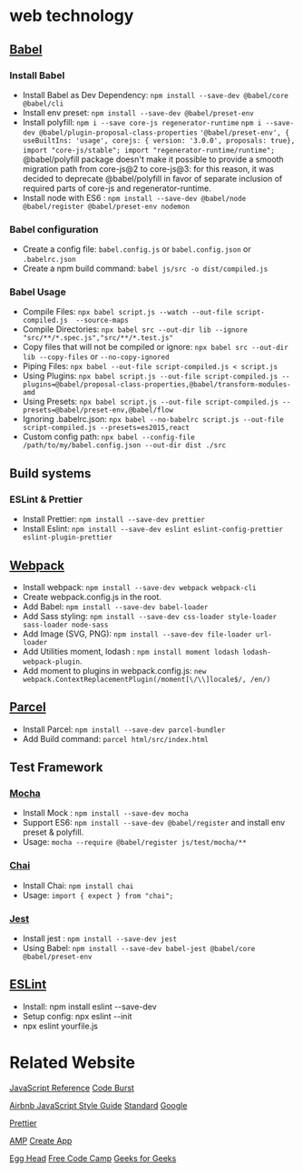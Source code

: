 # web technology

## [Babel](https://babeljs.io)

### Install Babel

* Install Babel as Dev Dependency: `npm install --save-dev @babel/core @babel/cli`
* Install env preset:  `npm install --save-dev @babel/preset-env`
* Install polyfill: 
    `npm i --save core-js regenerator-runtime`
    `npm i --save-dev @babel/plugin-proposal-class-properties`
    `'@babel/preset-env', {
        useBuiltIns: 'usage',
        corejs: { version: '3.0.0', proposals: true},`
    `import "core-js/stable"; import "regenerator-runtime/runtime";` 
    @babel/polyfill package doesn't make it possible to provide a smooth migration path from core-js@2 to core-js@3: for this reason, it was decided to deprecate @babel/polyfill in favor of separate inclusion of required parts of core-js and regenerator-runtime.
* Install node with ES6 : `npm install --save-dev @babel/node @babel/register @babel/preset-env nodemon`
   
### Babel configuration

* Create a config file: `babel.config.js` or `babel.config.json`  or `.babelrc.json` 
* Create a npm build command: `babel js/src -o dist/compiled.js`

### Babel Usage

* Compile Files: `npx babel script.js --watch --out-file script-compiled.js  --source-maps`
* Compile Directories: `npx babel src --out-dir lib --ignore "src/**/*.spec.js","src/**/*.test.js"`
* Copy files that will not be compiled or ignore: `npx babel src --out-dir lib --copy-files` or `--no-copy-ignored`
* Piping Files: `npx babel --out-file script-compiled.js < script.js`
* Using Plugins: `npx babel script.js --out-file script-compiled.js --plugins=@babel/proposal-class-properties,@babel/transform-modules-amd`
* Using Presets: `npx babel script.js --out-file script-compiled.js --presets=@babel/preset-env,@babel/flow`
* Ignoring .babelrc.json: `npx babel --no-babelrc script.js --out-file script-compiled.js --presets=es2015,react`
* Custom config path: `npx babel --config-file /path/to/my/babel.config.json --out-dir dist ./src`

## Build systems

### ESLint & Prettier

* Install Prettier: `npm install --save-dev prettier` 
* Install Eslint: `npm install --save-dev eslint eslint-config-prettier eslint-plugin-prettier`

## [Webpack](https://webpack.js.org/)

* Install webpack: `npm install --save-dev webpack webpack-cli`
* Create webpack.config.js in the root.
* Add Babel: `npm install --save-dev babel-loader`
* Add Sass styling: `npm install --save-dev css-loader style-loader sass-loader node-sass`
* Add Image (SVG, PNG): `npm install --save-dev file-loader url-loader`
* Add Utilities moment, lodash : `npm install moment lodash lodash-webpack-plugin`.
* Add moment to plugins in webpack.config.js: `new webpack.ContextReplacementPlugin(/moment[\/\\]locale$/, /en/)`

## [Parcel](https://parceljs.org)

* Install Parcel: `npm install --save-dev parcel-bundler`
* Add Build command: `parcel html/src/index.html`

## Test Framework

### [Mocha](https://mochajs.org/)

* Install Mock : `npm install --save-dev mocha`
* Support ES6: `npm install --save-dev @babel/register` and install env preset & polyfill.
* Usage: `mocha --require @babel/register js/test/mocha/**`

### [Chai](https://www.chaijs.com/)

* Install Chai: `npm install chai`
* Usage: `import { expect } from "chai";`


### [Jest](https://jestjs.io/)

* Install jest : `npm install --save-dev jest`
* Using Babel: `npm install --save-dev babel-jest @babel/core @babel/preset-env`



## [ESLint](https://eslint.org) 

* Install: npm install eslint --save-dev
* Setup config: npx eslint --init
* npx eslint yourfile.js


# Related Website

[JavaScript Reference](https://developer.mozilla.org/en-US/docs/Web/JavaScript/Reference)
[Code Burst](https://codeburst.io)

[Airbnb JavaScript Style Guide](https://github.com/airbnb/javascript)
[Standard](https://github.com/standard/standard)
[Google](https://github.com/google/eslint-config-google)

[Prettier](https://prettier.io/)

[AMP](https://amp.dev)
[Create App](https://createapp.dev)

[Egg Head](https://egghead.io)
[Free Code Camp](https://guide.freecodecamp.org)
[Geeks for Geeks](https://www.geeksforgeeks.org)

